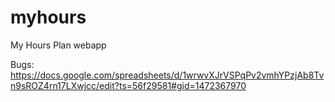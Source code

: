 # myhours
My Hours Plan webapp


Bugs: https://docs.google.com/spreadsheets/d/1wrwvXJrVSPqPv2vmhYPzjAb8Tvn9sROZ4rn17LXwjcc/edit?ts=56f29581#gid=1472367970

